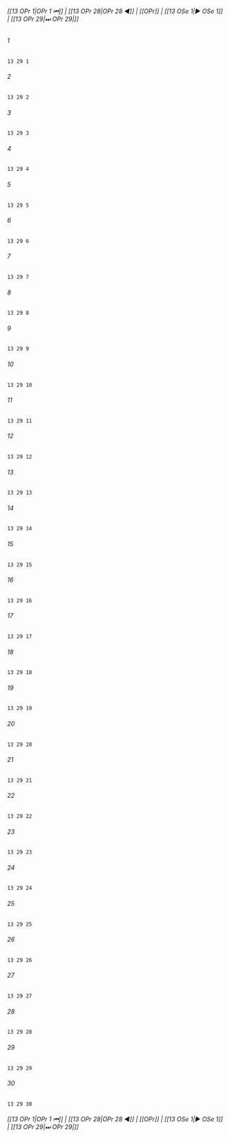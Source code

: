 
###### [[13 OPr 1|OPr 1 ⏮]] | [[13 OPr 28|OPr 28 ◀]] | [[OPr]] | [[13 OSe 1|▶ OSe 1]] | [[13 OPr 29|⏭ OPr 29|]]

###### 1
``` verse
13 29 1 
```
###### 2
``` verse
13 29 2 
```
###### 3
``` verse
13 29 3 
```
###### 4
``` verse
13 29 4 
```
###### 5
``` verse
13 29 5 
```
###### 6
``` verse
13 29 6 
```
###### 7
``` verse
13 29 7 
```
###### 8
``` verse
13 29 8 
```
###### 9
``` verse
13 29 9 
```
###### 10
``` verse
13 29 10 
```
###### 11
``` verse
13 29 11 
```
###### 12
``` verse
13 29 12 
```
###### 13
``` verse
13 29 13 
```
###### 14
``` verse
13 29 14 
```
###### 15
``` verse
13 29 15 
```
###### 16
``` verse
13 29 16 
```
###### 17
``` verse
13 29 17 
```
###### 18
``` verse
13 29 18 
```
###### 19
``` verse
13 29 19 
```
###### 20
``` verse
13 29 20 
```
###### 21
``` verse
13 29 21 
```
###### 22
``` verse
13 29 22 
```
###### 23
``` verse
13 29 23 
```
###### 24
``` verse
13 29 24 
```
###### 25
``` verse
13 29 25 
```
###### 26
``` verse
13 29 26 
```
###### 27
``` verse
13 29 27 
```
###### 28
``` verse
13 29 28 
```
###### 29
``` verse
13 29 29 
```
###### 30
``` verse
13 29 30 
```

###### [[13 OPr 1|OPr 1 ⏮]] | [[13 OPr 28|OPr 28 ◀]] | [[OPr]] | [[13 OSe 1|▶ OSe 1]] | [[13 OPr 29|⏭ OPr 29|]]

